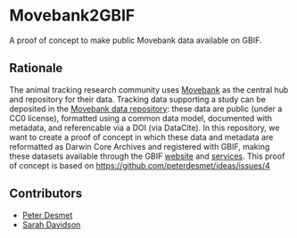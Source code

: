 # Movebank2GBIF

A proof of concept to make public Movebank data available on GBIF.

## Rationale

The animal tracking research community uses [Movebank](https://www.movebank.org/) as the central hub and repository for their data. Tracking data supporting a study can be deposited in the [Movebank data repository](https://www.movebank.org/node/15294): these data are public (under a CC0 license), formatted using a common data model, documented with metadata, and referencable via a DOI (via DataCite). In this repository, we want to create a proof of concept in which these data and metadata are reformatted as Darwin Core Archives and registered with GBIF, making these datasets available through the GBIF [website](http://www.gbif.org) and [services](http://www.gbif.org/developer/summary). This proof of concept is based on https://github.com/peterdesmet/ideas/issues/4

## Contributors

* [Peter Desmet](https://github.com/peterdesmet)
* [Sarah Davidson](https://github.com/sarahcd)

